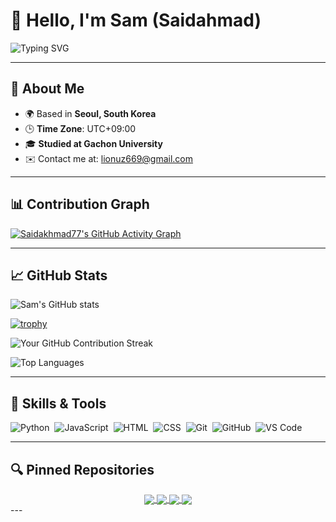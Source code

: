 # 👋 Hello, I'm Sam (Saidahmad)

![Typing SVG](https://readme-typing-svg.herokuapp.com?font=Fira+Code&size=35&pause=1000&color=38C2FF&vCenter=true&width=435&lines=Software+Engineer;Passionate+about+AI;Lifelong+Learner)

---

## 🚀 About Me

- 🌍 Based in **Seoul, South Korea**
- 🕒 **Time Zone**: UTC+09:00
- 🎓 **Studied at Gachon University**
- ✉️ Contact me at: [lionuz669@gmail.com](mailto:lionuz669@gmail.com)

---

## 📊 Contribution Graph

[![Saidakhmad77's GitHub Activity Graph](https://activity-graph.herokuapp.com/graph?username=Saidakhmad77&theme=react-dark)](https://github.com/ashutosh00710/github-readme-activity-graph)

---

## 📈 GitHub Stats

![Sam's GitHub stats](https://github-readme-stats.vercel.app/api?username=Saidakhmad77&show_icons=true&theme=radical)

[![trophy](https://github-profile-trophy.vercel.app/?username=Saidakhmad77&theme=onestar&no-frame=true&margin-w=15)](https://github.com/ryo-ma/github-profile-trophy)

![Your GitHub Contribution Streak](https://github-readme-streak-stats.herokuapp.com/?user=Saidakhmad77&theme=radical)

![Top Languages](https://github-readme-stats.vercel.app/api/top-langs/?username=Saidakhmad77&layout=compact&theme=radical)

---

## 💼 Skills & Tools

![Python](https://img.shields.io/badge/-Python-05122A?style=flat&logo=python)&nbsp;
![JavaScript](https://img.shields.io/badge/-JavaScript-05122A?style=flat&logo=javascript)&nbsp;
![HTML](https://img.shields.io/badge/-HTML-05122A?style=flat&logo=HTML5)&nbsp;
![CSS](https://img.shields.io/badge/-CSS-05122A?style=flat&logo=CSS3&logoColor=1572B6)&nbsp;
![Git](https://img.shields.io/badge/-Git-05122A?style=flat&logo=git)&nbsp;
![GitHub](https://img.shields.io/badge/-GitHub-05122A?style=flat&logo=github)&nbsp;
![VS Code](https://img.shields.io/badge/-VS%20Code-05122A?style=flat&logo=visual-studio-code&logoColor=007ACC)&nbsp;

---

## 🔍 Pinned Repositories

<div align="center">
  <a href="https://github.com/Saidakhmad77/Blackjack_python">
  <img align="center" src="https://github-readme-stats.vercel.app/api/pin/?username=Saidakhmad77&repo=Blackjack_python&theme=radical&hide_border=true&bg_color=0D1117&title_color=38C2FF&icon_color=38C2FF" />
  </a>
  <a href="https://github.com/Saidakhmad77/Number_Guessing_game_python">
    <img align="center" src="https://github-readme-stats.vercel.app/api/pin/?username=Saidakhmad77&repo=Number_Guessing_game_python&theme=radical&hide_border=true&bg_color=0D1117&title_color=38C2FF&icon_color=38C2FF" />
  </a>
  <a href="https://github.com/Saidakhmad77/Weather_Forecast_Python">
    <img align="center" src="https://github-readme-stats.vercel.app/api/pin/?username=Saidakhmad77&repo=Weather_Forecast_Python&theme=radical&hide_border=true&bg_color=0D1117&title_color=38C2FF&icon_color=38C2FF" />
  </a>
  <a href="https://github.com/Saidakhmad77/Currency_change_converter">
    <img align="center" src="https://github-readme-stats.vercel.app/api/pin/?username=Saidakhmad77&repo=Currency_change_converter&theme=radical&hide_border=true&bg_color=0D1117&title_color=38C2FF&icon_color=38C2FF" />
  </a>
</div>
---



